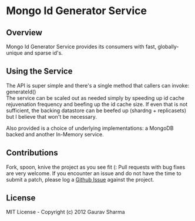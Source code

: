 # Mongo Id Generator Service

## Overview
Mongo Id Generator Service provides its consumers with fast, globally-unique and sparse id's.  

## Using the Service
The API is super simple and there's a single method that callers can invoke: generateId()  
The service can be scaled out as needed simply by speeding up id cache rejuvenation frequency and beefing up the id cache size. If even that is not sufficient, the backing datastore can be beefed up (shardng + replicasets) but I believe that won't be necessary.  

Also provided is a choice of underlying implementations: a MongoDB backed and another In-Memory service.  

## Contributions
Fork, spoon, knive the project as you see fit (: Pull requests with bug fixes are very welcome. If you encounter an issue and do not have the time to submit a patch, please log a [Github Issue](https://github.com/gsharma/mongo-idgen-service/issues) against the project.

## License
MIT License - Copyright (c) 2012 Gaurav Sharma

